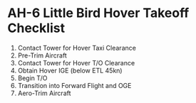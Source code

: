 # AH-6 Little Bird Hover Takeoff Checklist

1. Contact Tower for Hover Taxi Clearance
2. Pre-Trim Aircraft
3. Contact Tower for Hover T/O Clearance
4. Obtain Hover IGE (below ETL 45kn)
5. Begin T/O
6. Transition into Forward Flight and OGE
7. Aero-Trim Aircraft
